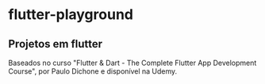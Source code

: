 # flutter-playground
## Projetos em flutter

Baseados no curso "Flutter & Dart - The Complete Flutter App Development Course", por Paulo Dichone e disponível na Udemy.

